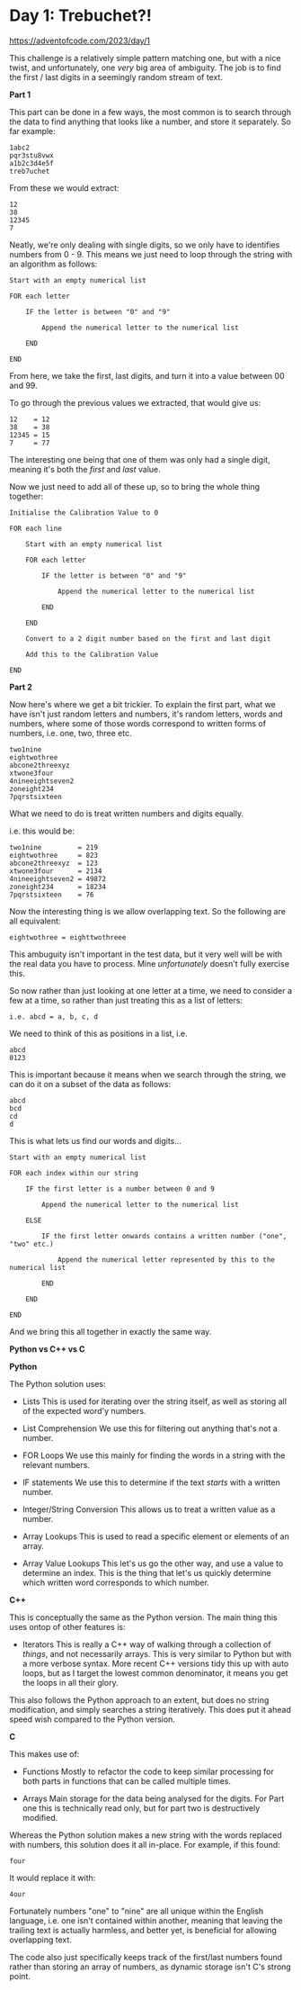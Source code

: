 # Day 1: Trebuchet?!

https://adventofcode.com/2023/day/1

This challenge is a relatively simple pattern matching one, but with a nice twist, and unfortunately, one *very* big area of ambiguity.  The job is to find the first / last digits in a seemingly random stream of text.

**Part 1**

This part can be done in a few ways, the most common is to search through the data to find anything that looks like a number, and store it separately.  So far example:

    1abc2
    pqr3stu8vwx
    a1b2c3d4e5f
    treb7uchet

From these we would extract:

    12
    38
    12345
    7

Neatly, we're only dealing with single digits, so we only have to identifies numbers from 0 - 9.  This means we just need to loop through the string with an algorithm as follows:

    Start with an empty numerical list

    FOR each letter

        IF the letter is between "0" and "9"

            Append the numerical letter to the numerical list

        END

    END

From here, we take the first, last digits, and turn it into a value between 00 and 99.

To go through the previous values we extracted, that would give us:

    12    = 12
    38    = 38
    12345 = 15
    7     = 77

The interesting one being that one of them was only had a single digit, meaning it's both the *first* and *last* value.

Now we just need to add all of these up, so to bring the whole thing together:

    Initialise the Calibration Value to 0

    FOR each line

        Start with an empty numerical list

        FOR each letter

            IF the letter is between "0" and "9"

                Append the numerical letter to the numerical list

            END

        END

        Convert to a 2 digit number based on the first and last digit

        Add this to the Calibration Value

    END


**Part 2**

Now here's where we get a bit trickier.  To explain the first part, what we have isn't just random letters and numbers, it's random letters, words and numbers, where some of those words correspond to written forms of numbers, i.e. one, two, three etc.

    two1nine
    eightwothree
    abcone2threexyz
    xtwone3four
    4nineeightseven2
    zoneight234
    7pqrstsixteen

What we need to do is treat written numbers and digits equally.

i.e. this would be:

    two1nine         = 219
    eightwothree     = 823
    abcone2threexyz  = 123
    xtwone3four      = 2134
    4nineeightseven2 = 49872
    zoneight234      = 18234
    7pqrstsixteen    = 76

Now the interesting thing is we allow overlapping text.  So the following are all equivalent:

    eightwothree = eighttwothreee

This ambuguity isn't important in the test data, but it very well will be with the real data you have to process.  Mine *unfortunately* doesn't fully exercise this.

So now rather than just looking at one letter at a time, we need to consider a few at a time, so rather than just treating this as a list of letters:

    i.e. abcd = a, b, c, d

We need to think of this as positions in a list, i.e.

    abcd
    0123

This is important because it means when we search through the string, we can do it on a subset of the data as follows:

    abcd
    bcd
    cd
    d

This is what lets us find our words and digits...

    Start with an empty numerical list

    FOR each index within our string

        IF the first letter is a number between 0 and 9

            Append the numerical letter to the numerical list

        ELSE

            IF the first letter onwards contains a written number ("one", "two" etc.)

                Append the numerical letter represented by this to the numerical list

            END

        END

    END

And we bring this all together in exactly the same way.


**Python vs C++ vs C**

**Python**

The Python solution uses:

- Lists
This is used for iterating over the string itself, as well as storing all of the expected word'y numbers.

- List Comprehension
We use this for filtering out anything that's not a number.

- FOR Loops
We use this mainly for finding the words in a string with the relevant numbers.

- IF statements
We use this to determine if the text *starts* with a written number.

- Integer/String Conversion
This allows us to treat a written value as a number.

- Array Lookups
This is used to read a specific element or elements of an array.

- Array Value Lookups
This let's us go the other way, and use a value to determine an index.  This is the thing that let's us quickly determine which written word corresponds to which number.


**C++**

This is conceptually the same as the Python version.  The main thing this uses ontop of other features is:

- Iterators
This is really a C++ way of walking through a collection of *things*, and not necessarily arrays.  This is very similar to Python but with a more verbose syntax.  More recent C++ versions tidy this up with auto loops, but as I target the lowest common denominator, it means you get the loops in all their glory.

This also follows the Python approach to an extent, but does no string modification, and simply searches a string iteratively.  This does put it ahead speed wish compared to the Python version.

**C**

This makes use of:

- Functions
Mostly to refactor the code to keep similar processing for both parts in functions that can be called multiple times.

- Arrays
Main storage for the data being analysed for the digits.  For Part one this is technically read only, but for part two is destructively modified.

Whereas the Python solution makes a new string with the words replaced with numbers, this solution does it all in-place.  For example, if this found:

    four

It would replace it with:

    4our

Fortunately numbers "one" to "nine" are all unique within the English language, i.e. one isn't contained within another, meaning that leaving the trailing text is actually harmless, and better yet, is beneficial for allowing overlapping text.

The code also just specifically keeps track of the first/last numbers found rather than storing an array of numbers, as dynamic storage isn't C's strong point.